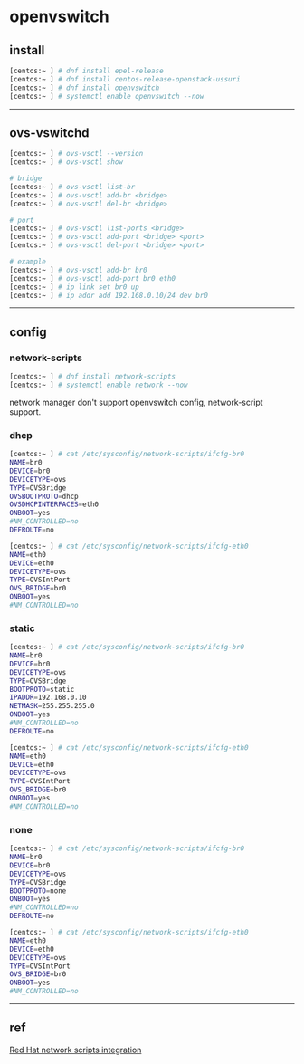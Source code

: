 # openvswitch


## install


```bash
[centos:~ ] # dnf install epel-release
[centos:~ ] # dnf install centos-release-openstack-ussuri
[centos:~ ] # dnf install openvswitch
[centos:~ ] # systemctl enable openvswitch --now
```


---

## ovs-vswitchd

```bash
[centos:~ ] # ovs-vsctl --version
[centos:~ ] # ovs-vsctl show

# bridge
[centos:~ ] # ovs-vsctl list-br
[centos:~ ] # ovs-vsctl add-br <bridge>
[centos:~ ] # ovs-vsctl del-br <bridge>

# port
[centos:~ ] # ovs-vsctl list-ports <bridge>
[centos:~ ] # ovs-vsctl add-port <bridge> <port>
[centos:~ ] # ovs-vsctl del-port <bridge> <port>

# example
[centos:~ ] # ovs-vsctl add-br br0
[centos:~ ] # ovs-vsctl add-port br0 eth0
[centos:~ ] # ip link set br0 up
[centos:~ ] # ip addr add 192.168.0.10/24 dev br0
```


---

## config

### network-scripts

```bash
[centos:~ ] # dnf install network-scripts
[centos:~ ] # systemctl enable network --now
```

network manager don't support openvswitch config, network-script support.


### dhcp

```bash
[centos:~ ] # cat /etc/sysconfig/network-scripts/ifcfg-br0
NAME=br0
DEVICE=br0
DEVICETYPE=ovs
TYPE=OVSBridge
OVSBOOTPROTO=dhcp
OVSDHCPINTERFACES=eth0
ONBOOT=yes
#NM_CONTROLLED=no
DEFROUTE=no

[centos:~ ] # cat /etc/sysconfig/network-scripts/ifcfg-eth0
NAME=eth0
DEVICE=eth0
DEVICETYPE=ovs
TYPE=OVSIntPort
OVS_BRIDGE=br0
ONBOOT=yes
#NM_CONTROLLED=no
```


### static

```bash
[centos:~ ] # cat /etc/sysconfig/network-scripts/ifcfg-br0
NAME=br0
DEVICE=br0
DEVICETYPE=ovs
TYPE=OVSBridge
BOOTPROTO=static
IPADDR=192.168.0.10
NETMASK=255.255.255.0
ONBOOT=yes
#NM_CONTROLLED=no
DEFROUTE=no

[centos:~ ] # cat /etc/sysconfig/network-scripts/ifcfg-eth0
NAME=eth0
DEVICE=eth0
DEVICETYPE=ovs
TYPE=OVSIntPort
OVS_BRIDGE=br0
ONBOOT=yes
#NM_CONTROLLED=no
```


### none

```bash
[centos:~ ] # cat /etc/sysconfig/network-scripts/ifcfg-br0
NAME=br0
DEVICE=br0
DEVICETYPE=ovs
TYPE=OVSBridge
BOOTPROTO=none
ONBOOT=yes
#NM_CONTROLLED=no
DEFROUTE=no

[centos:~ ] # cat /etc/sysconfig/network-scripts/ifcfg-eth0
NAME=eth0
DEVICE=eth0
DEVICETYPE=ovs
TYPE=OVSIntPort
OVS_BRIDGE=br0
ONBOOT=yes
#NM_CONTROLLED=no
```


---

## ref

[Red Hat network scripts integration](https://github.com/openvswitch/ovs/blob/master/rhel/README.RHEL.rst)

